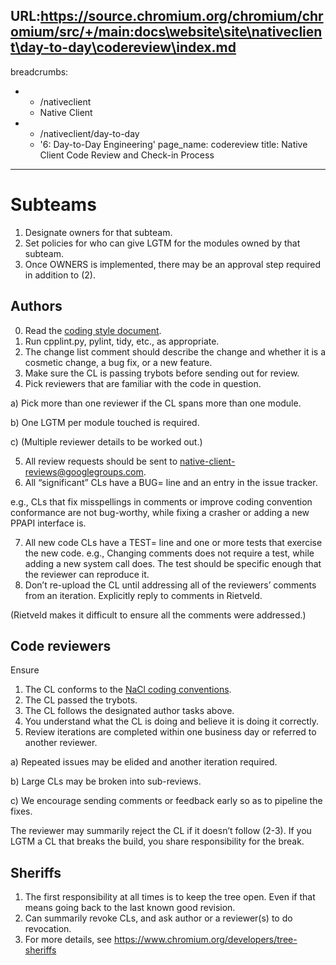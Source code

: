URL:https://source.chromium.org/chromium/chromium/src/+/main:docs\website\site\nativeclient\day-to-day\codereview\index.md
---
breadcrumbs:
- - /nativeclient
  - Native Client
- - /nativeclient/day-to-day
  - '6: Day-to-Day Engineering'
page_name: codereview
title: Native Client Code Review and Check-in Process
---

# Subteams

1) Designate owners for that subteam.
2) Set policies for who can give LGTM for the modules owned by that subteam.
3) Once OWNERS is implemented, there may be an approval step required in
addition to (2).

## Authors

0) Read the [coding style document](/nativeclient/styleguide).
1) Run cpplint.py, pylint, tidy, etc., as appropriate.
2) The change list comment should describe the change and whether it is a
cosmetic change, a bug fix, or a new feature.
3) Make sure the CL is passing trybots before sending out for review.
4) Pick reviewers that are familiar with the code in question.

a) Pick more than one reviewer if the CL spans more than one module.

b) One LGTM per module touched is required.

c) (Multiple reviewer details to be worked out.)

5) All review requests should be sent to native-client-reviews@googlegroups.com.
6) All “significant” CLs have a BUG= line and an entry in the issue tracker.

e.g., CLs that fix misspellings in comments or improve coding convention
conformance are not bug-worthy, while fixing a crasher or adding a new PPAPI
interface is.

7) All new code CLs have a TEST= line and one or more tests that exercise the
new code.
e.g., Changing comments does not require a test, while adding a new system call
does.
The test should be specific enough that the reviewer can reproduce it.
8) Don’t re-upload the CL until addressing all of the reviewers’ comments from
an iteration.
Explicitly reply to comments in Rietveld.

(Rietveld makes it difficult to ensure all the comments were addressed.)

## Code reviewers

Ensure
1) The CL conforms to the [NaCl coding conventions](/nativeclient/styleguide).
2) The CL passed the trybots.
3) The CL follows the designated author tasks above.
4) You understand what the CL is doing and believe it is doing it correctly.
5) Review iterations are completed within one business day or referred to
another reviewer.

a) Repeated issues may be elided and another iteration required.

b) Large CLs may be broken into sub-reviews.

c) We encourage sending comments or feedback early so as to pipeline the fixes.

The reviewer may summarily reject the CL if it doesn’t follow (2-3).
If you LGTM a CL that breaks the build, you share responsibility for the break.

## Sheriffs

1) The first responsibility at all times is to keep the tree open. Even if that
means going back to the last known good revision.
2) Can summarily revoke CLs, and ask author or a reviewer(s) to do revocation.
3) For more details, see <https://www.chromium.org/developers/tree-sheriffs>
